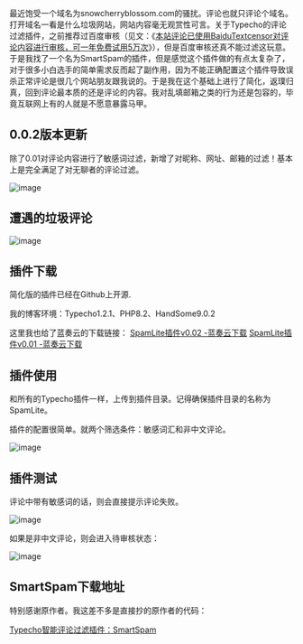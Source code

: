 最近饱受一个域名为snowcherryblossom.com的骚扰。评论也就只评论个域名。打开域名一看是什么垃圾网站，网站内容毫无观赏性可言。关于Typecho的评论过滤插件，之前推荐过百度审核（见文：《[本站评论已使用BaiduTextcensor对评论内容进行审核，可一年免费试用5万次](https://www.52txr.cn/2023/SpamLite.html)》），但是百度审核还真不能过滤这玩意。于是我找了一个名为SmartSpam的插件，但是感觉这个插件做的有点太复杂了，对于很多小白选手的简单需求反而起了副作用，因为不能正确配置这个插件导致误杀正常评论是很几个网站朋友跟我说的。于是我在这个基础上进行了简化，返璞归真，回到评论最本质的还是评论的内容。我对乱填邮箱之类的行为还是包容的，毕竟互联网上有的人就是不愿意暴露马甲。


## 0.0.2版本更新

除了0.01对评论内容进行了敏感词过滤，新增了对昵称、网址、邮箱的过滤！基本上是完全满足了对无聊者的评论过滤。

![image](https://github.com/BeihangHuiye/SpamLite/assets/148823447/238ad03a-75c6-4eaf-857a-38e0c10006bb)


## 遭遇的垃圾评论


![image](https://github.com/BeihangHuiye/SpamLite/assets/148823447/a187535b-5a65-482f-a099-07aa5f525191)

## 插件下载

简化版的插件已经在Github上开源.

我的博客环境：Typecho1.2.1、PHP8.2、HandSome9.0.2


这里我也给了蓝奏云的下载链接：
[SpamLite插件v0.02 -蓝奏云下载](https://wwtx.lanzout.com/ilN0t1ilgufc)
[SpamLite插件v0.01 -蓝奏云下载](https://wwtx.lanzout.com/iJ0PA1ifu5qb)


## 插件使用

和所有的Typecho插件一样，上传到插件目录。记得确保插件目录的名称为SpamLite。

插件的配置很简单。就两个筛选条件：敏感词汇和非中文评论。

![image](https://github.com/BeihangHuiye/SpamLite/assets/148823447/e36554e6-ef84-48ab-8244-7cd63a5bb45b)

## 插件测试

评论中带有敏感词的话，则会直接提示评论失败。

![image](https://github.com/BeihangHuiye/SpamLite/assets/148823447/acce7dec-306f-4542-b422-41073c3bf923)

如果是非中文评论，则会进入待审核状态：

![image](https://github.com/BeihangHuiye/SpamLite/assets/148823447/41a3d224-593f-4152-b21e-4f3c1ff693e2)

## SmartSpam下载地址

特别感谢原作者。我这差不多是直接抄的原作者的代码：

[Typecho智能评论过滤插件：SmartSpam](https://www.yovisun.com/archive/typecho-plugin-smartspam.html)




